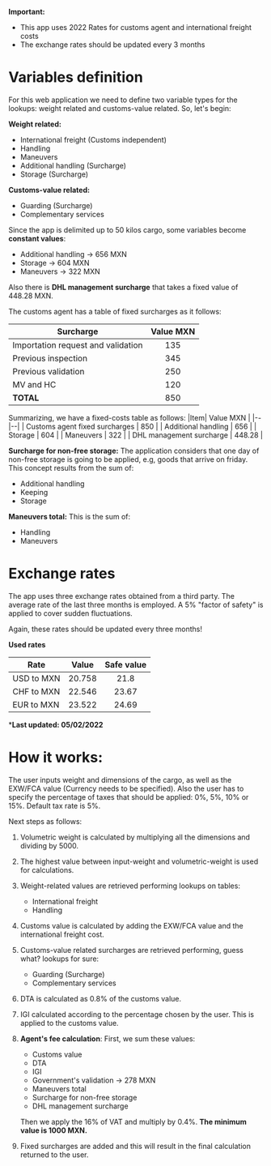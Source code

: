 **Important:**
 - This app uses 2022 Rates for customs agent and international freight costs
 - The exchange rates should be updated every 3 months

# Variables definition
For this web application we need to define two variable types for the lookups: weight related and customs-value related. So, let's begin:

 **Weight related:**
 - International freight (Customs independent)
 - Handling
 - Maneuvers
 - Additional handling (Surcharge)
 - Storage (Surcharge)
 
**Customs-value related:**
 - Guarding (Surcharge)
 - Complementary services
  
  Since the app is delimited up to 50 kilos cargo, some variables become **constant values**:
 - Additional handling -> 656 MXN
 - Storage -> 604 MXN
 - Maneuvers -> 322 MXN
 
 Also there is **DHL management surcharge**  that takes a fixed value of 448.28 MXN.

The customs agent has a table of fixed surcharges as it follows:

|Surcharge| Value MXN  |
|--|:--:|
| Importation request and validation |135 |
|Previous inspection|345|
|Previous validation|250 |
|MV and HC|120|
|**TOTAL**|850|

Summarizing, we have a fixed-costs table as follows:
|Item| Value MXN |
|--|--|
| Customs agent fixed surcharges | 850 |
| Additional handling | 656 |
| Storage  | 604 |
| Maneuvers  | 322 |
| DHL management surcharge | 448.28 |

**Surcharge for non-free storage:**
The application considers that one day of non-free storage is going to be applied, e.g, goods that arrive on friday. This concept results from the sum of:

 - Additional handling
 - Keeping
 - Storage

**Maneuvers total:**
This is the sum of:

 - Handling
 - Maneuvers

# Exchange rates

The app uses three exchange rates obtained from a third party. The average rate of the last three months is employed. A 5% "factor of safety" is applied to cover sudden fluctuations.

 Again, these rates should be updated every three months!

**Used rates**

| Rate | Value | Safe value |
|------|:-------:|:------------:|
| USD to MXN | 20.758  |21.8  |
| CHF to MXN | 22.546  |23.67 |
| EUR to MXN | 23.522  |24.69 |

***Last updated: 05/02/2022**


# How it works:

The user inputs weight and dimensions of the cargo, as well as the EXW/FCA value (Currency needs to be specified). Also the user has to specify the percentage of taxes that should be applied: 0%, 5%, 10% or 15%. Default tax rate is 5%.

 Next steps as follows:

 1. Volumetric weight is calculated by multiplying all the dimensions and dividing by 5000.
 
 2. The highest value between input-weight and volumetric-weight is used for calculations. 

 3. Weight-related values are retrieved performing lookups on tables:

	 - International freight
	 - Handling
	 
 4. Customs value is calculated by adding the EXW/FCA value and the international freight cost.

 5. Customs-value related surcharges are retrieved performing, guess what? lookups for sure:
	 - Guarding (Surcharge)
	 - Complementary services

 6. DTA is calculated as 0.8% of the customs value.

 7. IGI calculated according to the percentage chosen by the user. This is applied to the customs value.

 8. **Agent's fee calculation**:
 First, we sum these values:
 
	 - Customs value
	 - DTA
	 - IGI
	 - Government's validation -> 278 MXN
	 - Maneuvers total
	 - Surcharge for non-free storage
	 - DHL management surcharge

	Then we apply the 16% of VAT and multiply by 0.4%. **The minimum value is 1000 MXN.**
	
9. Fixed surcharges are added and this will result in the final calculation returned to the user.

